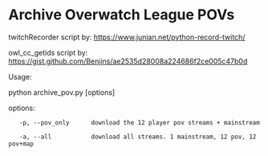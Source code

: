 # Archive Overwatch League POVs

twitchRecorder script by: https://www.junian.net/python-record-twitch/

owl_cc_getids script by: https://gist.github.com/Benjins/ae2535d28008a224686f2ce005c47b0d

Usage:

python archive_pov.py [options]

   options:
   
       -p, --pov_only      download the 12 player pov streams + mainstream
       
       -a, --all           download all streams. 1 mainstream, 12 pov, 12 pov+map
